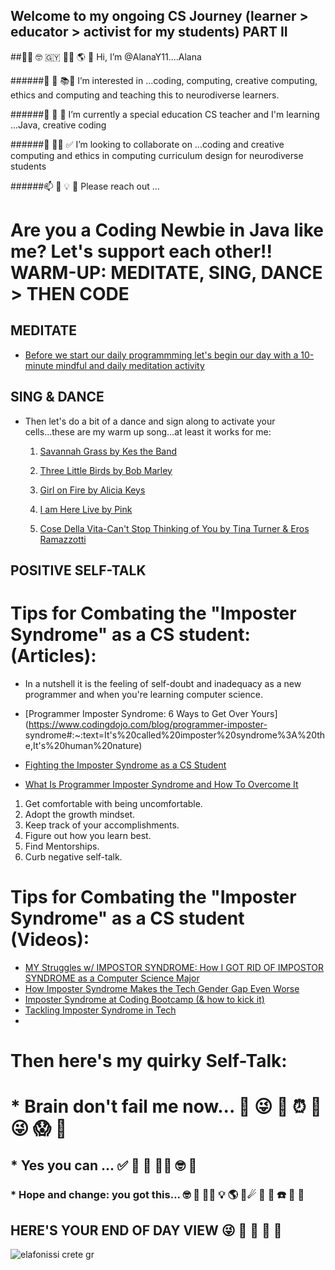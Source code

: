 ## Welcome to my ongoing CS Journey (learner > educator > activist for my students) PART II

##👋🏽 🤓 🇬🇾 💃🏽 🌎 💝 Hi, I’m @AlanaY11....Alana

######👀 🐝 📚🧠 I’m interested in ...coding, computing, creative computing, ethics and computing and teaching this to neurodiverse learners.

######🌱 🌼 🌺 I’m currently a special education CS teacher and I'm learning ...Java, creative coding

######💞️ 👊🏽 ✅ I’m looking to collaborate on ...coding and creative computing and ethics in computing curriculum design for neurodiverse students

######📫 🤩 💡 🦋 Please reach out ...

# Are you a Coding Newbie in Java like me? Let's support each other!! WARM-UP: MEDITATE, SING, DANCE > THEN CODE
## MEDITATE
* [Before we start our daily programmming let's begin our day with a 10-minute mindful and daily meditation activity](https://www.youtube.com/watch?v=j7d5Plai03g)  

## SING & DANCE
* Then let's do a bit of a dance and sign along to activate your cells...these are my warm up song...at least it works for me: 
    1. [Savannah Grass by Kes the Band](https://www.youtube.com/watch?v=bXXq4RBKhtc)

    2. [Three Little Birds by Bob Marley](https://www.youtube.com/watch?v=HNBCVM4KbUM)
    3. [Girl on Fire by Alicia Keys](https://www.youtube.com/watch?v=J91ti_MpdHA)
    4. [I am Here Live by Pink](https://www.youtube.com/watch?v=g8hHcktMTAI)
    5. [Cose Della Vita-Can't Stop Thinking of You by Tina Turner & Eros Ramazzotti](https://www.youtube.com/watch?v=rVYCwXy9g_A)

## POSITIVE SELF-TALK
# Tips for Combating the "Imposter Syndrome" as a CS student: (Articles):
* In a nutshell it is the feeling of self-doubt and inadequacy as a new programmer and when you're learning computer science.

* [Programmer Imposter Syndrome: 6 Ways to Get Over Yours](https://www.codingdojo.com/blog/programmer-imposter-  syndrome#:~:text=It's%20called%20imposter%20syndrome%3A%20the,It's%20human%20nature)
* [Fighting the Imposter Syndrome as a CS Student](https://medium.com/blueprint/fighting-impostor-syndrome-as-a-cs-student-c43859062e1)
* [What Is Programmer Imposter Syndrome and How To Overcome It](https://www.codementor.io/blog/imposter-syndrome-deypemtirw)

 1. Get comfortable with being uncomfortable.
 2. Adopt the growth mindset.
 3. Keep track of your accomplishments.
 4. Figure out how you learn best.
 5. Find Mentorships.
 6. Curb negative self-talk.
 

# Tips for Combating the "Imposter Syndrome" as a CS student (Videos):
* [MY Struggles w/ IMPOSTOR SYNDROME: How I GOT RID OF IMPOSTOR SYNDROME as a Computer Science Major](https://www.youtube.com/watch?v=tWfvlTXrulE)
* [How Imposter Syndrome Makes the Tech Gender Gap Even Worse](https://www.techrepublic.com/article/how-imposter-syndrome-makes-the-tech-gender-gap-even-worse/)
* [Imposter Syndrome at Coding Bootcamp (& how to kick it)](https://www.youtube.com/watch?time_continue=100&v=UL4Se2ofUW8&feature=emb_logo)
* [Tackling Imposter Syndrome in Tech](https://www.youtube.com/watch?v=hrHZE4HWF0o)
*

# Then here's my quirky Self-Talk:
# * Brain don't fail me now... 🧠 😜 💖 ⏰ 🌠 😜 😱 🤣
## * Yes you can ... ✅ 🤩 🌺 👍🏽 🤓 💎
### * Hope and change: you got this... 🤓 🧠 👊🏽 💡 🌎 🎼☄ 🌳 📀 ☎️ 💾 🌻

## HERE'S YOUR END OF DAY VIEW  😜 🦋 🍏 🥃 🍭

![elafonissi crete gr](https://user-images.githubusercontent.com/17364335/180581118-1d3970f7-2075-4d90-aef5-8dee0ced4f05.jpeg)

